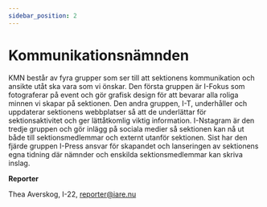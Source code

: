 ```yaml
---
sidebar_position: 2
---
```


# Kommunikationsnämnden

KMN består av fyra grupper som ser till att sektionens kommunikation och ansikte utåt ska vara som vi önskar. Den första gruppen är I-Fokus som fotograferar på event och gör grafisk design för att bevarar alla roliga minnen vi skapar på sektionen. Den andra gruppen, I-T, underhåller och uppdaterar sektionens webbplatser så att de underlättar för sektionsaktivitet och ger lättåtkomlig viktig information. I-Nstagram är den tredje gruppen och gör inlägg på sociala medier så sektionen kan nå ut både till sektionsmedlemmar och externt utanför sektionen. Sist har den fjärde gruppen I-Press ansvar för skapandet och lanseringen av sektionens egna tidning där nämnder och enskilda sektionsmedlemmar kan skriva inslag.

__Reporter__

Thea Averskog, I-22, reporter@iare.nu
